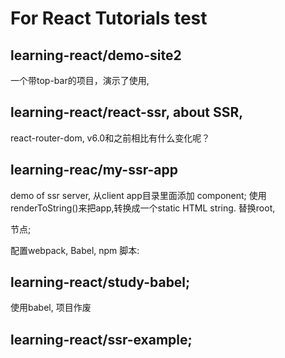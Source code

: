 # For React Tutorials test

## learning-react/demo-site2
一个带top-bar的项目，演示了使用, <Advanced Web Development with React>

## learning-react/react-ssr, about SSR,
<Advanced Web Development wiht React>

react-router-dom, v6.0和之前相比有什么变化呢？

## learning-reac/my-ssr-app
demo of ssr
server, 从client app目录里面添加<App> component; 使用renderToString()来把app,转换成一个static HTML string. 替换root, <div>节点;

配置webpack, Babel, npm 脚本:


## learning-react/study-babel;
使用babel, 项目作废

## learning-react/ssr-example;





